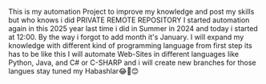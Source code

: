 This is my automation Project to improve my knowledge and post my skills but who knows i did PRIVATE REMOTE REPOSITORY
I started automation again in this 2025 year last time i did in Summer in 2024 and today i started at 12:00. By the way  i forgot to add month it's January.
I will expand my knowledge with different kind of programming language from first step its has to be like this 
I will automate Web-Sites in different languages like Python, Java, and C# or C-SHARP and i will create new branches for those langues stay tuned my Habashlar😂🤣😊
